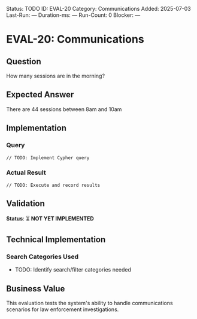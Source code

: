 <!--- META: machine-readable for scripts --->
Status: TODO
ID: EVAL-20
Category: Communications
Added: 2025-07-03
Last-Run: —
Duration-ms: —
Run-Count: 0
Blocker: —

# EVAL-20: Communications

## Question
How many sessions are in the morning?

## Expected Answer
There are 44 sessions between 8am and 10am

## Implementation

### Query
```cypher
// TODO: Implement Cypher query
```

### Actual Result
```
// TODO: Execute and record results
```

## Validation
**Status**: ⏳ **NOT YET IMPLEMENTED**

## Technical Implementation

### Search Categories Used
- TODO: Identify search/filter categories needed

## Business Value

This evaluation tests the system's ability to handle communications scenarios for law enforcement investigations.
